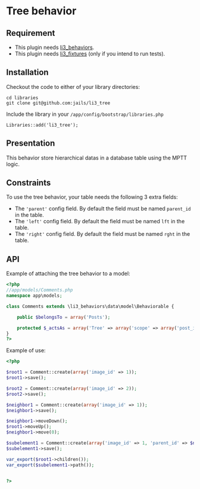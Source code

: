 # Tree behavior

## Requirement

- This plugin needs [li3_behaviors](https://github.com/jails/li3_behaviors).
- This plugin needs [li3_fixtures](https://github.com/UnionOfRAD/li3_fixtures) (only if you intend to run tests).

## Installation

Checkout the code to either of your library directories:

```
cd libraries
git clone git@github.com:jails/li3_tree
```

Include the library in your `/app/config/bootstrap/libraries.php`

```
Libraries::add('li3_tree');
```

## Presentation

This behavior store hierarchical datas in a database table using the MPTT logic.

## Constraints

To use the tree behavior, your table needs the following 3 extra fields:

- The `'parent'` config field. By default the field must be named `parent_id` in the table.
- The `'left'` config field. By default the field must be named `lft` in the table.
- The `'right'` config field. By default the field must be named `rght` in the table.

## API

Example of attaching the tree behavior to a model:

```php
<?php
//app/models/Comments.php
namespace app\models;

class Comments extends \li3_behaviors\data\model\Behaviorable {

	public $belongsTo = array('Posts');

    protected $_actsAs = array('Tree' => array('scope' => array('post_id')));
}
?>
```

Example of use:
```php
<?php

$root1 = Comment::create(array('image_id' => 1));
$root1->save();

$root2 = Comment::create(array('image_id' => 2));
$root2->save();

$neighbor1 = Comment::create(array('image_id' => 1));
$neighbor1->save();

$neighbor1->moveDown();
$root1->moveUp();
$neighbor1->move(0);

$subelement1 = Comment::create(array('image_id' => 1, 'parent_id' => $neighbor1->id));
$subelement1->save();

var_export($root1->children());
var_export($subelement1->path());


?>
```
